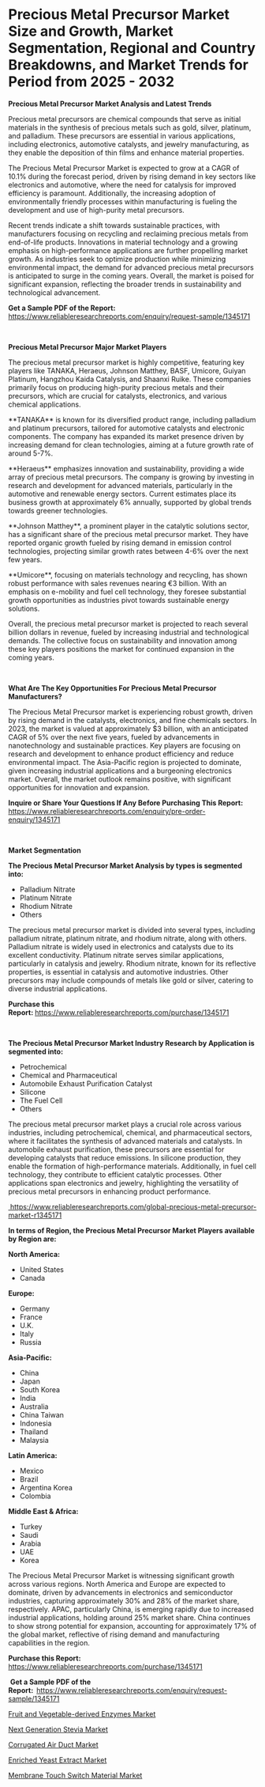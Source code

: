 <p><h1>Precious Metal Precursor Market Size and Growth, Market Segmentation, Regional and Country Breakdowns, and Market Trends for Period from 2025 -  2032</h1></p><p><strong>Precious Metal Precursor Market Analysis and Latest Trends</strong></p>
<p><p>Precious metal precursors are chemical compounds that serve as initial materials in the synthesis of precious metals such as gold, silver, platinum, and palladium. These precursors are essential in various applications, including electronics, automotive catalysts, and jewelry manufacturing, as they enable the deposition of thin films and enhance material properties.</p><p>The Precious Metal Precursor Market is expected to grow at a CAGR of 10.1% during the forecast period, driven by rising demand in key sectors like electronics and automotive, where the need for catalysis for improved efficiency is paramount. Additionally, the increasing adoption of environmentally friendly processes within manufacturing is fueling the development and use of high-purity metal precursors. </p><p>Recent trends indicate a shift towards sustainable practices, with manufacturers focusing on recycling and reclaiming precious metals from end-of-life products. Innovations in material technology and a growing emphasis on high-performance applications are further propelling market growth. As industries seek to optimize production while minimizing environmental impact, the demand for advanced precious metal precursors is anticipated to surge in the coming years. Overall, the market is poised for significant expansion, reflecting the broader trends in sustainability and technological advancement.</p></p>
<p><strong>Get a Sample PDF of the Report:&nbsp;</strong> <a href="https://www.reliableresearchreports.com/enquiry/request-sample/1345171?utm_campaign=10&utm_medium=2&utm_source=Github&utm_content=ia&utm_term=02022025&utm_id=precious-metal-precursor">https://www.reliableresearchreports.com/enquiry/request-sample/1345171</a></p>
<p>&nbsp;</p>
<p><strong>Precious Metal Precursor Major Market Players</strong></p>
<p><p>The precious metal precursor market is highly competitive, featuring key players like TANAKA, Heraeus, Johnson Matthey, BASF, Umicore, Guiyan Platinum, Hangzhou Kaida Catalysis, and Shaanxi Ruike. These companies primarily focus on producing high-purity precious metals and their precursors, which are crucial for catalysts, electronics, and various chemical applications.</p><p>**TANAKA** is known for its diversified product range, including palladium and platinum precursors, tailored for automotive catalysts and electronic components. The company has expanded its market presence driven by increasing demand for clean technologies, aiming at a future growth rate of around 5-7%.</p><p>**Heraeus** emphasizes innovation and sustainability, providing a wide array of precious metal precursors. The company is growing by investing in research and development for advanced materials, particularly in the automotive and renewable energy sectors. Current estimates place its business growth at approximately 6% annually, supported by global trends towards greener technologies.</p><p>**Johnson Matthey**, a prominent player in the catalytic solutions sector, has a significant share of the precious metal precursor market. They have reported organic growth fueled by rising demand in emission control technologies, projecting similar growth rates between 4-6% over the next few years.</p><p>**Umicore**, focusing on materials technology and recycling, has shown robust performance with sales revenues nearing €3 billion. With an emphasis on e-mobility and fuel cell technology, they foresee substantial growth opportunities as industries pivot towards sustainable energy solutions.</p><p>Overall, the precious metal precursor market is projected to reach several billion dollars in revenue, fueled by increasing industrial and technological demands. The collective focus on sustainability and innovation among these key players positions the market for continued expansion in the coming years.</p></p>
<p>&nbsp;</p>
<p><strong>What Are The Key Opportunities For Precious Metal Precursor Manufacturers?</strong></p>
<p><p>The Precious Metal Precursor market is experiencing robust growth, driven by rising demand in the catalysts, electronics, and fine chemicals sectors. In 2023, the market is valued at approximately $3 billion, with an anticipated CAGR of 5% over the next five years, fueled by advancements in nanotechnology and sustainable practices. Key players are focusing on research and development to enhance product efficiency and reduce environmental impact. The Asia-Pacific region is projected to dominate, given increasing industrial applications and a burgeoning electronics market. Overall, the market outlook remains positive, with significant opportunities for innovation and expansion.</p></p>
<p><strong>Inquire or Share Your Questions If Any Before Purchasing This Report:</strong> <a href="https://www.reliableresearchreports.com/enquiry/pre-order-enquiry/1345171?utm_campaign=10&utm_medium=2&utm_source=Github&utm_content=ia&utm_term=02022025&utm_id=precious-metal-precursor">https://www.reliableresearchreports.com/enquiry/pre-order-enquiry/1345171</a></p>
<p>&nbsp;</p>
<p><strong>Market Segmentation</strong></p>
<p><strong>The Precious Metal Precursor Market Analysis by types is segmented into:</strong></p>
<p><ul><li>Palladium Nitrate</li><li>Platinum Nitrate</li><li>Rhodium Nitrate</li><li>Others</li></ul></p>
<p><p>The precious metal precursor market is divided into several types, including palladium nitrate, platinum nitrate, and rhodium nitrate, along with others. Palladium nitrate is widely used in electronics and catalysts due to its excellent conductivity. Platinum nitrate serves similar applications, particularly in catalysis and jewelry. Rhodium nitrate, known for its reflective properties, is essential in catalysis and automotive industries. Other precursors may include compounds of metals like gold or silver, catering to diverse industrial applications.</p></p>
<p><strong>Purchase this Report:&nbsp;</strong><a href="https://www.reliableresearchreports.com/purchase/1345171?utm_campaign=10&utm_medium=2&utm_source=Github&utm_content=ia&utm_term=02022025&utm_id=precious-metal-precursor">https://www.reliableresearchreports.com/purchase/1345171</a></p>
<p>&nbsp;</p>
<p><strong>The Precious Metal Precursor Market Industry Research by Application is segmented into:</strong></p>
<p><ul><li>Petrochemical</li><li>Chemical and Pharmaceutical</li><li>Automobile Exhaust Purification Catalyst</li><li>Silicone</li><li>The Fuel Cell</li><li>Others</li></ul></p>
<p><p>The precious metal precursor market plays a crucial role across various industries, including petrochemical, chemical, and pharmaceutical sectors, where it facilitates the synthesis of advanced materials and catalysts. In automobile exhaust purification, these precursors are essential for developing catalysts that reduce emissions. In silicone production, they enable the formation of high-performance materials. Additionally, in fuel cell technology, they contribute to efficient catalytic processes. Other applications span electronics and jewelry, highlighting the versatility of precious metal precursors in enhancing product performance.</p></p>
<p><a href="https://www.reliableresearchreports.com/global-precious-metal-precursor-market-r1345171?utm_campaign=10&utm_medium=2&utm_source=Github&utm_content=ia&utm_term=02022025&utm_id=precious-metal-precursor">&nbsp;https://www.reliableresearchreports.com/global-precious-metal-precursor-market-r1345171</a></p>
<p><strong>In terms of Region, the Precious Metal Precursor Market Players available by Region are:</strong></p>
<p>
    <p> <strong> North America: </strong>
        <ul>
            <li>United States</li>
            <li>Canada</li>
        </ul>
        </p> 
    <p> <strong> Europe: </strong>
        <ul>
            <li>Germany</li>
            <li>France</li>
            <li>U.K.</li>
            <li>Italy</li>
            <li>Russia</li>
        </ul>
        </p> 
    <p> <strong> Asia-Pacific: </strong>
        <ul>
            <li>China</li>
            <li>Japan</li>
            <li>South Korea</li>
            <li>India</li>
            <li>Australia</li>
            <li>China Taiwan</li>
            <li>Indonesia</li>
            <li>Thailand</li>
            <li>Malaysia</li>
        </ul>
        </p> 
    <p> <strong> Latin America: </strong>
        <ul>
            <li>Mexico</li>
            <li>Brazil</li>
            <li>Argentina Korea</li>
            <li>Colombia</li>
        </ul>
        </p> 
    <p> <strong> Middle East & Africa: </strong>
        <ul>
            <li>Turkey</li>
            <li>Saudi</li>
            <li>Arabia</li>
            <li>UAE</li>
            <li>Korea</li>
        </ul>
    </p>
    </p>
<p><p>The Precious Metal Precursor Market is witnessing significant growth across various regions. North America and Europe are expected to dominate, driven by advancements in electronics and semiconductor industries, capturing approximately 30% and 28% of the market share, respectively. APAC, particularly China, is emerging rapidly due to increased industrial applications, holding around 25% market share. China continues to show strong potential for expansion, accounting for approximately 17% of the global market, reflective of rising demand and manufacturing capabilities in the region.</p></p>
<p><strong>Purchase this Report: </strong><a href="https://www.reliableresearchreports.com/purchase/1345171?utm_campaign=10&utm_medium=2&utm_source=Github&utm_content=ia&utm_term=02022025&utm_id=precious-metal-precursor">https://www.reliableresearchreports.com/purchase/1345171</a></p>
<p>&nbsp;<strong>Get a Sample PDF of the Report:&nbsp;&nbsp;</strong><a href="https://www.reliableresearchreports.com/enquiry/request-sample/1345171?utm_campaign=10&utm_medium=2&utm_source=Github&utm_content=ia&utm_term=02022025&utm_id=precious-metal-precursor">https://www.reliableresearchreports.com/enquiry/request-sample/1345171</a></p>
<p><strong></strong></p>
<p><p><a href="https://github.com/tselahiara/Market-Research-Report-List-1/blob/main/fruit-and-vegetable-derived-enzymes-market.md?utm_campaign=10&utm_medium=2&utm_source=Github&utm_content=ia&utm_term=02022025&utm_id=precious-metal-precursor">Fruit and Vegetable-derived Enzymes Market</a></p><p><a href="https://github.com/waverlyam689/Market-Research-Report-List-1/blob/main/next-generation-stevia-market.md?utm_campaign=10&utm_medium=2&utm_source=Github&utm_content=ia&utm_term=02022025&utm_id=precious-metal-precursor">Next Generation Stevia Market</a></p><p><a href="https://github.com/domoniqueluoma76/Market-Research-Report-List-1/blob/main/corrugated-air-duct-market.md?utm_campaign=10&utm_medium=2&utm_source=Github&utm_content=ia&utm_term=02022025&utm_id=precious-metal-precursor">Corrugated Air Duct Market</a></p><p><a href="https://github.com/barnickclara79/Market-Research-Report-List-1/blob/main/enriched-yeast-extract-market.md?utm_campaign=10&utm_medium=2&utm_source=Github&utm_content=ia&utm_term=02022025&utm_id=precious-metal-precursor">Enriched Yeast Extract Market</a></p><p><a href="https://github.com/anuellaruska/Market-Research-Report-List-1/blob/main/membrane-touch-switch-material-market.md?utm_campaign=10&utm_medium=2&utm_source=Github&utm_content=ia&utm_term=02022025&utm_id=precious-metal-precursor">Membrane Touch Switch Material Market</a></p></p>